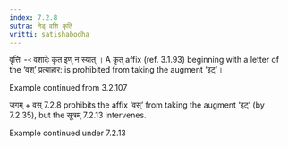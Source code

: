 ```yaml
---
index: 7.2.8
sutra: नेड् वशि कृति
vritti: satishabodha
---
```






वृत्तिः --ः वशादेः कृत इण् न स्‍यात् । A कृत् affix (ref. 3.1.93) beginning with a letter of the ‘वश्’ प्रत्याहार: is prohibited from taking the augment ‘इट्’।


Example continued from 3.2.107


जगम् + वस् 7.2.8 prohibits the affix ‘वस्’ from taking the augment ‘इट्’ (by 7.2.35), but the सूत्रम् 7.2.13 intervenes.


Example continued under 7.2.13

